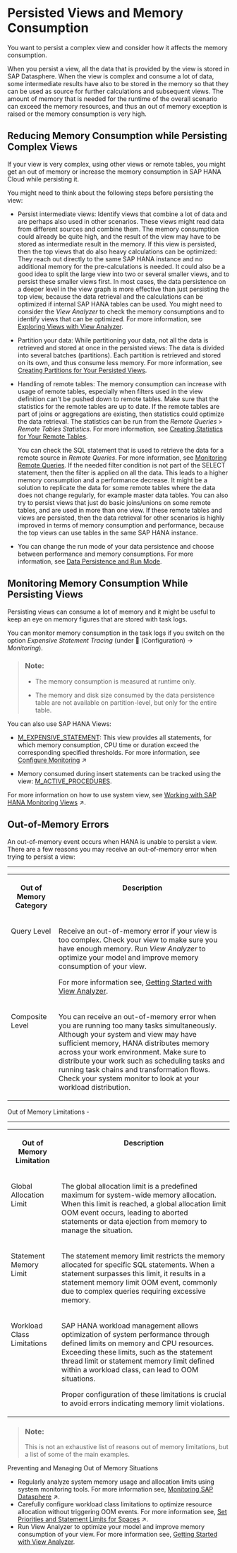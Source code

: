 <!-- loioe3d04951a4a344c28b25b2b1b13bf3d8 -->

<link rel="stylesheet" type="text/css" href="../css/sap-icons.css"/>

# Persisted Views and Memory Consumption

You want to persist a complex view and consider how it affects the memory consumption.

When you persist a view, all the data that is provided by the view is stored in SAP Datasphere. When the view is complex and consume a lot of data, some intermediate results have also to be stored in the memory so that they can be used as source for further calculations and subsequent views. The amount of memory that is needed for the runtime of the overall scenario can exceed the memory resources, and thus an out of memory exception is raised or the memory consumption is very high.



<a name="loioe3d04951a4a344c28b25b2b1b13bf3d8__section_kvs_jyh_rwb"/>

## Reducing Memory Consumption while Persisting Complex Views

If your view is very complex, using other views or remote tables, you might get an out of memory or increase the memory consumption in SAP HANA Cloud while persisting it.

You might need to think about the following steps before persisting the view:

-   Persist intermediate views: Identify views that combine a lot of data and are perhaps also used in other scenarios. These views might read data from different sources and combine them. The memory consumption could already be quite high, and the result of the view may have to be stored as intermediate result in the memory. If this view is persisted, then the top views that do also heavy calculations can be optimized: They reach out directly to the same SAP HANA instance and no additional memory for the pre-calculations is needed. It could also be a good idea to split the large view into two or several smaller views, and to persist these smaller views first. In most cases, the data persistence on a deeper level in the view graph is more effective than just persisting the top view, because the data retrieval and the calculations can be optimized if internal SAP HANA tables can be used. You might need to consider the *View Analyzer* to check the memory consumptions and to identify views that can be optimized. For more information, see [Exploring Views with View Analyzer](exploring-views-with-view-analyzer-8921e5a.md).
-   Partition your data: While partitioning your data, not all the data is retrieved and stored at once in the persisted views: The data is divided into several batches \(partitions\). Each partition is retrieved and stored on its own, and thus consume less memory. For more information, see [Creating Partitions for Your Persisted Views](creating-partitions-for-your-persisted-views-9b1b595.md).
-   Handling of remote tables: The memory consumption can increase with usage of remote tables, especially when filters used in the view definition can't be pushed down to remote tables. Make sure that the statistics for the remote tables are up to date. If the remote tables are part of joins or aggregations are existing, then statistics could optimize the data retrieval. The statistics can be run from the *Remote Queries* \> *Remote Tables Statistics*. For more information, see [Creating Statistics for Your Remote Tables](creating-statistics-for-your-remote-tables-e4120bb.md).

    You can check the SQL statement that is used to retrieve the data for a remote source in *Remote Queries*. For more information, see [Monitoring Remote Queries](monitoring-remote-queries-806d7f0.md). If the needed filter condition is not part of the SELECT statement, then the filter is applied on all the data. This leads to a higher memory consumption and a performance decrease. It might be a solution to replicate the data for some remote tables where the data does not change regularly, for example master data tables. You can also try to persist views that just do basic joins/unions on some remote tables, and are used in more than one view. If these remote tables and views are persisted, then the data retrieval for other scenarios is highly improved in terms of memory consumption and performance, because the top views can use tables in the same SAP HANA instance.

-   You can change the run mode of your data persistence and choose between performance and memory consumptions. For more information, see [Data Persistence and Run Mode](data-persistence-and-run-mode-d04f5dd.md).



<a name="loioe3d04951a4a344c28b25b2b1b13bf3d8__section_jfs_3sx_5sb"/>

## Monitoring Memory Consumption While Persisting Views

Persisting views can consume a lot of memory and it might be useful to keep an eye on memory figures that are stored with task logs.

You can monitor memory consumption in the task logs if you switch on the option *Expensive Statement Tracing* \(under <span class="FPA-icons-V3"></span> \(Configuration\) → *Monitoring*\).

> ### Note:  
> -   The memory consumption is measured at runtime only.
> 
> -   The memory and disk size consumed by the data persistence table are not available on partition-level, but only for the entire table.

You can also use SAP HANA Views:

-   [M\_EXPENSIVE\_STATEMENT](https://help.sap.com/viewer/c1d3f60099654ecfb3fe36ac93c121bb/2021_4_QRC/en-US/20af736e751910148162e2ab1982f035.html): This view provides all statements, for which memory consumption, CPU time or duration exceed the corresponding specified thresholds. For more information, see [Configure Monitoring](https://help.sap.com/viewer/935116dd7c324355803d4b85809cec97/DEV_CURRENT/en-US/9cd0691c44a74f2aa47b52f615f74433.html "You can control which monitoring data is collected and also obtain independent access to the underlying SAP HANA monitoring views that power the System Monitor.") :arrow_upper_right:

-   Memory consumed during insert statements can be tracked using the view: [M\_ACTIVE\_PROCEDURES](https://help.sap.com/viewer/c1d3f60099654ecfb3fe36ac93c121bb/2021_4_QRC/en-US/f3d23305d0dd495590e0061c3546de9a.html).

For more information on how to use system view, see [Working with SAP HANA Monitoring Views](https://help.sap.com/viewer/935116dd7c324355803d4b85809cec97/DEV_CURRENT/en-US/4ab45090c5684ebf8765757a1dfc4e5d.html "You can obtain independent access to the underlying SAP HANA monitoring views that power the System Monitor to do additional analysis on them and visualize them in SAP Analytics Cloud.") :arrow_upper_right:.



<a name="loioe3d04951a4a344c28b25b2b1b13bf3d8__section_ihh_flw_42c"/>

## Out-of-Memory Errors

An out-of-memory event occurs when HANA is unable to persist a view. There are a few reasons you may receive an out-of-memory error when trying to persist a view:

****


<table>
<tr>
<th valign="top">

Out of Memory Category

</th>
<th valign="top">

Description

</th>
</tr>
<tr>
<td valign="top">

Query Level

</td>
<td valign="top">

Receive an out-of-memory error if your view is too complex. Check your view to make sure you have enough memory. Run *View Analyzer* to optimize your model and improve memory consumption of your view.

For more information see, [Getting Started with View Analyzer](getting-started-with-view-analyzer-e0aeddb.md).

</td>
</tr>
<tr>
<td valign="top">

Composite Level

</td>
<td valign="top">

You can receive an out-of-memory error when you are running too many tasks simultaneously. Although your system and view may have sufficient memory, HANA distributes memory across your work environment. Make sure to distribute your work such as scheduling tasks and running task chains and transformation flows. Check your system monitor to look at your workload distribution.

</td>
</tr>
</table>

Out of Memory Limitations -

****


<table>
<tr>
<th valign="top">

Out of Memory Limitation

</th>
<th valign="top">

Description

</th>
</tr>
<tr>
<td valign="top">

Global Allocation Limit

</td>
<td valign="top">

The global allocation limit is a predefined maximum for system-wide memory allocation. When this limit is reached, a global allocation limit OOM event occurs, leading to aborted statements or data ejection from memory to manage the situation.

</td>
</tr>
<tr>
<td valign="top">

Statement Memory Limit

</td>
<td valign="top">

The statement memory limit restricts the memory allocated for specific SQL statements. When a statement surpasses this limit, it results in a statement memory limit OOM event, commonly due to complex queries requiring excessive memory.

</td>
</tr>
<tr>
<td valign="top">

Workload Class Limitations

</td>
<td valign="top">

SAP HANA workload management allows optimization of system performance through defined limits on memory and CPU resources. Exceeding these limits, such as the statement thread limit or statement memory limit defined within a workload class, can lead to OOM situations.

Proper configuration of these limitations is crucial to avoid errors indicating memory limit violations.

</td>
</tr>
</table>

> ### Note:  
> This is not an exhaustive list of reasons out of memory limitations, but a list of some of the main examples.

Preventing and Managing Out of Memory Situations

-   Regularly analyze system memory usage and allocation limits using system monitoring tools. For more information see, [Monitoring SAP Datasphere](https://help.sap.com/viewer/935116dd7c324355803d4b85809cec97/DEV_CURRENT/en-US/28910cded17a42a0bf16225309cb8bf6.html "Users with an administrator role have access to various monitoring logs and views and can, if necessary, create database analysis users to help troubleshoot issues.") :arrow_upper_right:.
-   Carefully configure workload class limitations to optimize resource allocation without triggering OOM events. For more information see, [Set Priorities and Statement Limits for Spaces](https://help.sap.com/viewer/935116dd7c324355803d4b85809cec97/DEV_CURRENT/en-US/d66ac1efb5054068a104c4559b72d272.html "Prioritize between spaces for resource consumption and set limits to the amount of memory and threads that a space can consume when processing statements.") :arrow_upper_right:.
-   Run View Analyzer to optimize your model and improve memory consumption of your view. For more information see, [Getting Started with View Analyzer](getting-started-with-view-analyzer-e0aeddb.md).

